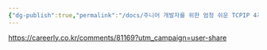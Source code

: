 ```yaml
---
{"dg-publish":true,"permalink":"/docs/주니어 개발자를 위한 엄청 쉬운 TCPIP 4계층 이야기/","title":"주니어 개발자를 위한 엄청 쉬운 TCPIP 4계층 이야기"}
---
```


https://careerly.co.kr/comments/81169?utm_campaign=user-share

